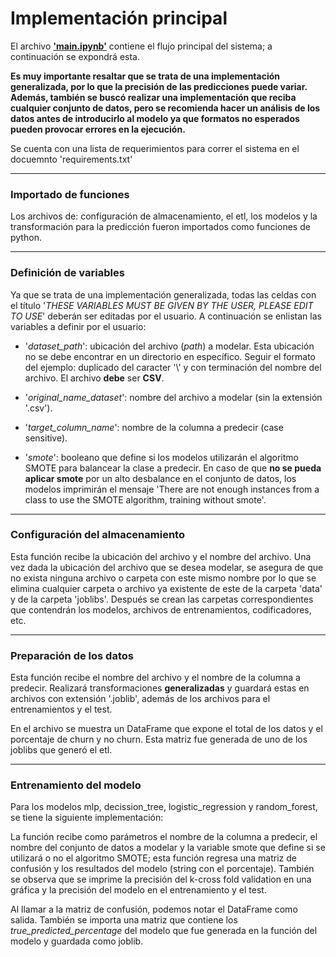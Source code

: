 # **Implementación principal**

El archivo **['main.ipynb'](https://github.com/myrosandrade89/TC3007C_AI/blob/develop/implementation/main.ipynb)** contiene el flujo principal del sistema; a continuación se expondrá esta.

**Es muy importante resaltar que se trata de una implementación generalizada, por lo que la precisión de las predicciones puede variar. Además, también se buscó realizar una implementación que reciba cualquier conjunto de datos, pero se recomienda hacer un análisis de los datos antes de introducirlo al modelo ya que formatos no esperados pueden provocar errores en la ejecución.**

Se cuenta con una lista de requerimientos para correr el sistema en el docuemnto 'requirements.txt'

---

### **Importado de funciones**

Los archivos de: configuración de almacenamiento, el etl, los modelos y la transformación para la predicción fueron importados como funciones de python.

---

### **Definición de variables**

Ya que se trata de una implementación generalizada, todas las celdas con el título '_THESE VARIABLES MUST BE GIVEN BY THE USER, PLEASE EDIT TO USE_' deberán ser editadas por el usuario. A continuación se enlistan las variables a definir por el usuario:

- '_dataset_path_': ubicación del archivo (_path_) a modelar. Esta ubicación no se debe encontrar en un directorio en específico. Seguir el formato del ejemplo: duplicado del caracter '\\' y con terminación del nombre del archivo. El archivo **debe** ser **CSV**.

- '_original_name_dataset_': nombre del archivo a modelar (sin la extensión '.csv').

- '_target_column_name_': nombre de la columna a predecir (case sensitive).

- '_smote_': booleano que define si los modelos utilizarán el algoritmo SMOTE para balancear la clase a predecir. En caso de que **no se pueda aplicar smote** por un alto desbalance en el conjunto de datos, los modelos imprimirán el mensaje 'There are not enough instances from a class to use the SMOTE algorithm, training without smote'.

---

### **Configuración del almacenamiento**

Esta función recibe la ubicación del archivo y el nombre del archivo. Una vez dada la ubicación del archivo que se desea modelar, se asegura de que no exista ninguna archivo o carpeta con este mismo nombre por lo que se elimina cualquier carpeta o archivo ya existente de este de la carpeta 'data' y de la carpeta 'joblibs'. Después se crean las carpetas correspondientes que contendrán los modelos, archivos de entrenamientos, codificadores, etc.

---

### **Preparación de los datos**

Esta función recibe el nombre del archivo y el nombre de la columna a predecir. Realizará transformaciones **generalizadas** y guardará estas en archivos con extensión '.joblib', además de los archivos para el entrenamientos y el test.

En el archivo se muestra un DataFrame que expone el total de los datos y el porcentaje de churn y no churn. Esta matriz fue generada de uno de los joblibs que generó el etl.

---

### **Entrenamiento del modelo**

Para los modelos mlp, decission_tree, logistic_regression y random_forest, se tiene la siguiente implementación:

La función recibe como parámetros el nombre de la columna a predecir, el nombre del conjunto de datos a modelar y la variable smote que define si se utilizará o no el algoritmo SMOTE; esta función regresa una matriz de confusión y los resultados del modelo (string con el porcentaje). También se observa que se imprime la precisión del k-cross fold validation en una gráfica y la precisión del modelo en el entrenamiento y el test.

Al llamar a la matriz de confusión, podemos notar el DataFrame como salida. También se importa una matriz que contiene los _true_predicted_percentage_ del modelo que fue generada en la función del modelo y guardada como joblib.

